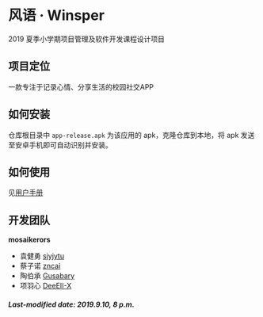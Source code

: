 # 风语 · Winsper

2019 夏季小学期项目管理及软件开发课程设计项目

## 项目定位

一款专注于记录心情、分享生活的校园社交APP


## 如何安装

仓库根目录中 `app-release.apk` 为该应用的 apk，克隆仓库到本地，将 apk 发送至安卓手机即可自动识别并安装。

## 如何使用

见[用户手册](./doc/用户手册.md)

## 开发团队

**mosaikerors**

+ 袁健勇 [sjyjytu](<https://github.com/sjyjytu>)
+ 蔡子诺 [zncai](<https://github.com/zncai>)
+ 陶伯承 [Gusabary](<https://github.com/Gusabary>)
+ 项羽心 [DeeEII-X](<https://github.com/DeeEll-X>)

##### Last-modified date: 2019.9.10, 8 p.m.